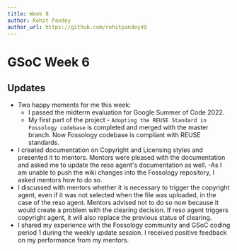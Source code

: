 ```yaml
---
title: Week 8
author: Rohit Pandey
author_url: https://github.com/rohitpandey49
---
```


# GSoC Week 6

## Updates

- Two happy moments for me this week:
    - I passed the midterm evaluation for Google Summer of Code 2022.
    - My first part of the project -  `Adopting the REUSE Standard in Fossology codebase` is completed and merged with the master branch. Now Fossology codebase is compliant with REUSE standards.
- I created documentation on Copyright and Licensing styles and presented it to mentors. Mentors were pleased with the documentation and asked me to update the reso agent's documentation as well.
-As I am unable to push the wiki changes into the Fossology repository, I asked mentors how to do so.
- I discussed with mentors whether it is necessary to trigger the copyright agent, even if it was not selected when the file was uploaded, in the case of the reso agent. Mentors advised not to do so now because it would create a problem with the clearing decision. If reso agent triggers copyright agent, it will also replace the previous status of clearing.
- I shared my experience with the Fossology community and GSoC coding period 1 during the weekly update session. I received positive feedback on my performance from my mentors.